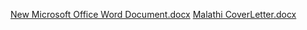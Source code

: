[New Microsoft Office Word Document.docx](https://github.com/user-attachments/files/18615155/New.Microsoft.Office.Word.Document.docx)
[Malathi CoverLetter.docx](https://github.com/user-attachments/files/18615159/Malathi.CoverLetter.docx)
